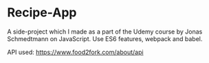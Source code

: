 # Recipe-App

A side-project which I made as a part of the Udemy course by Jonas Schmedtmann on JavaScript. 
Use ES6 features, webpack and babel. 

API used: https://www.food2fork.com/about/api


